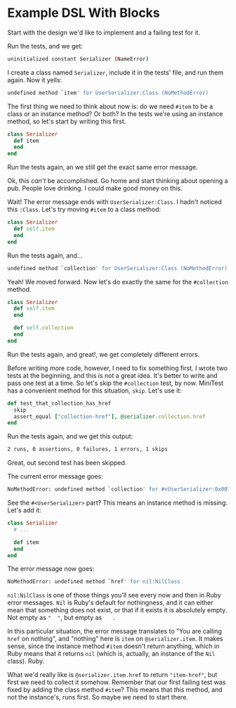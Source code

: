 Example DSL With Blocks
=======================

Start with the design we'd like to implement and a failing test for it.

Run the tests, and we get:

```bash
uninitialized constant Serializer (NameError)
```

I create a class named `Serializer`, include it in the tests' file, and run them
again. Now it yells:

```bash
undefined method `item' for UserSerializer:Class (NoMethodError)
```

The first thing we need to think about now is: do we need `#item` to be a class or an
instance method? Or both? In the tests we're using an instance method, so let's
start by writing this first.

```ruby
class Serializer
  def item
  end
end
```

Run the tests again, an we still get the exact same error message.

Ok, this _can't_ be accomplished. Go home and start thinking about opening a pub.
People love drinking. I could make good money on this.

Wait! The error message ends with `UserSerializer:Class`. I hadn't noticed this
`:Class`. Let's try moving `#item` to a class method:

```ruby
class Serializer
  def self.item
  end
end
```

Run the tests again, and…

```bash
undefined method `collection' for UserSerializer:Class (NoMethodError)
```

Yeah! We moved forward. Now let's do exactly the same for the `#collection`
method.

```ruby
class Serializer
  def self.item
  end

  def self.collection
  end
end
```

Run the tests again, and great!, we get completely different errors.

Before writing more code, however, I need to fix something first. I
wrote two tests at the beginning, and this is not a great idea. It's better to
write and pass one test at a time. So let's skip the `#collection` test, by now. MiniTest has a convenient method for this situation,
`skip`. Let's use it:

```ruby
def test_that_collection_has_href
  skip
  assert_equal ["collection-href"], @serializer.collection.href
end
```

Run the tests again, and we get this output:

```bash
2 runs, 0 assertions, 0 failures, 1 errors, 1 skips
```

Great, out second test has been skipped.

The current error message goes:

```bash
NoMethodError: undefined method `collection' for #<UserSerializer:0x007fd51ca46408>
```

See the `#<UserSerializer>` part? This means an instance method is missing.
Let's add it:

```ruby
class Serializer
  # ...

  def item
  end
end
```

The error message now goes:

```bash
NoMethodError: undefined method `href' for nil:NilClass
```

`nil:NilClass` is one of those things you'll see every now and then in Ruby
error messages. `Nil` is Ruby's default for nothingness, and it can either mean
that something does not exist, or that if it exists it is absolutely empty. Not
empty as `"  "`, but empty as `   `.

In this particular situation, the error message translates to "You are calling
`href` on nothing", and "nothing" here is `item` on `@serializer.item`. It makes
sense, since the instance method `#item` doesn't return anything, which in Ruby
means that it returns `nil` (which is, actually, an instance of the `Nil`
class). Ruby.

What we'd really like is `@serializer.item.href` to return `"item-href"`, but
first we need to collect it somehow. Remember that our first failing test was
fixed by adding the class method `#item`? This means that _this_ method, and not
the instance's, runs first. So maybe we need to start there.

